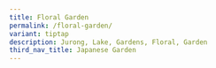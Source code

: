 ```yaml
---
title: Floral Garden
permalink: /floral-garden/
variant: tiptap
description: Jurong, Lake, Gardens, Floral, Garden
third_nav_title: Japanese Garden
---
```

